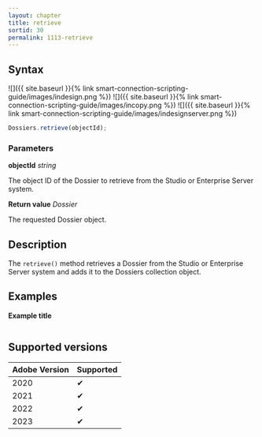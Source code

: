 ```yaml
---
layout: chapter
title: retrieve
sortid: 30
permalink: 1113-retrieve
---
```


## Syntax

![]({{ site.baseurl }}{% link smart-connection-scripting-guide/images/indesign.png %}) ![]({{ site.baseurl }}{% link smart-connection-scripting-guide/images/incopy.png %}) ![]({{ site.baseurl }}{% link smart-connection-scripting-guide/images/indesignserver.png %})

```javascript
Dossiers.retrieve(objectId);
```

### Parameters

**objectId** _string_

The object ID of the Dossier to retrieve from the Studio or Enterprise Server system.

**Return value** _Dossier_

The requested Dossier object.

## Description

The `retrieve()` method retrieves a Dossier from the Studio or Enterprise Server system and adds it to the Dossiers collection object.

## Examples

**Example title**

```javascript

```

## Supported versions

| Adobe Version | Supported |
| ------------- | --------- |
| 2020          | ✔         |
| 2021          | ✔         |
| 2022          | ✔         |
| 2023          | ✔         |
